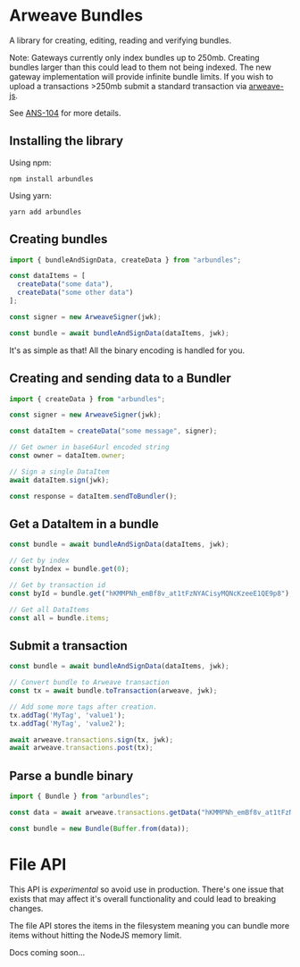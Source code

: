 # Arweave Bundles

A library for creating, editing, reading and verifying bundles.

Note: Gateways currently only index bundles up to 250mb. Creating bundles larger than this could lead to them not being indexed. The new gateway implementation will provide infinite bundle limits.
If you wish to upload a transactions >250mb submit a standard transaction via [arweave-js](https://github.com/ArweaveTeam/arweave-js).

See [ANS-104](https://github.com/joshbenaron/arweave-standards/blob/ans104/ans/ANS-104.md) for more details.

## Installing the library

Using npm:

```npm install arbundles```

Using yarn:

```yarn add arbundles```

## Creating bundles

```ts
import { bundleAndSignData, createData } from "arbundles";

const dataItems = [
  createData("some data"),
  createData("some other data")
];

const signer = new ArweaveSigner(jwk);

const bundle = await bundleAndSignData(dataItems, jwk);
```

It's as simple as that! All the binary encoding is handled for you.

## Creating and sending data to a Bundler

```ts
import { createData } from "arbundles";

const signer = new ArweaveSigner(jwk);

const dataItem = createData("some message", signer);

// Get owner in base64url encoded string
const owner = dataItem.owner;

// Sign a single DataItem 
await dataItem.sign(jwk);

const response = dataItem.sendToBundler();
```

## Get a DataItem in a bundle

```ts
const bundle = await bundleAndSignData(dataItems, jwk);

// Get by index
const byIndex = bundle.get(0);

// Get by transaction id
const byId = bundle.get("hKMMPNh_emBf8v_at1tFzNYACisyMQNcKzeeE1QE9p8");

// Get all DataItems
const all = bundle.items;
```

## Submit a transaction

```ts
const bundle = await bundleAndSignData(dataItems, jwk);

// Convert bundle to Arweave transaction
const tx = await bundle.toTransaction(arweave, jwk);

// Add some more tags after creation.
tx.addTag('MyTag', 'value1');
tx.addTag('MyTag', 'value2');

await arweave.transactions.sign(tx, jwk);
await arweave.transactions.post(tx);
```

## Parse a bundle binary

```ts
import { Bundle } from "arbundles";

const data = await arweave.transactions.getData("hKMMPNh_emBf8v_at1tFzNYACisyMQNcKzeeE1QE9p8", { decode: true });

const bundle = new Bundle(Buffer.from(data));
```

# File API

This API is *experimental* so avoid use in production. There's one issue that exists that may affect it's overall
functionality and could lead to breaking changes.

The file API stores the items in the filesystem meaning you can bundle more items without hitting the NodeJS memory
limit.

Docs coming soon...
